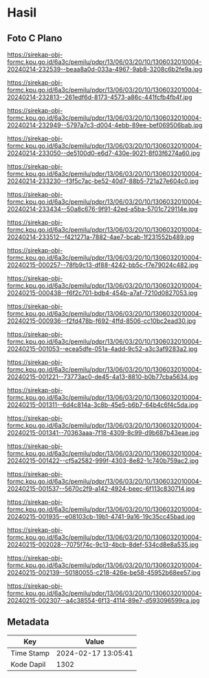 # Hasil

## Foto C Plano

https://sirekap-obj-formc.kpu.go.id/6a3c/pemilu/pdpr/13/06/03/20/10/1306032010004-20240214-232539--beaa8a0d-033a-4967-9ab8-3208c6b2fe9a.jpg

https://sirekap-obj-formc.kpu.go.id/6a3c/pemilu/pdpr/13/06/03/20/10/1306032010004-20240214-232813--261edf6d-8173-4573-a86c-441fcfb4fb4f.jpg

https://sirekap-obj-formc.kpu.go.id/6a3c/pemilu/pdpr/13/06/03/20/10/1306032010004-20240214-232949--5797a7c3-d004-4ebb-89ee-bef069506bab.jpg

https://sirekap-obj-formc.kpu.go.id/6a3c/pemilu/pdpr/13/06/03/20/10/1306032010004-20240214-233050--de5100d0-e6d7-430e-9021-8f03f6274a60.jpg

https://sirekap-obj-formc.kpu.go.id/6a3c/pemilu/pdpr/13/06/03/20/10/1306032010004-20240214-233230--f3f5c7ac-be52-40d7-88b5-721a27e604c0.jpg

https://sirekap-obj-formc.kpu.go.id/6a3c/pemilu/pdpr/13/06/03/20/10/1306032010004-20240214-233434--50a8c676-9f91-42ed-a5ba-5701c729114e.jpg

https://sirekap-obj-formc.kpu.go.id/6a3c/pemilu/pdpr/13/06/03/20/10/1306032010004-20240214-233512--f421271a-7882-4ae7-bcab-1f231552b489.jpg

https://sirekap-obj-formc.kpu.go.id/6a3c/pemilu/pdpr/13/06/03/20/10/1306032010004-20240215-000257--78fb9c13-df88-4242-bb5c-f7e79024c482.jpg

https://sirekap-obj-formc.kpu.go.id/6a3c/pemilu/pdpr/13/06/03/20/10/1306032010004-20240215-000438--f6f2c701-bdb4-454b-a7af-7210d0827053.jpg

https://sirekap-obj-formc.kpu.go.id/6a3c/pemilu/pdpr/13/06/03/20/10/1306032010004-20240215-000936--f2fd478b-f692-4ffd-8506-cc10bc2ead30.jpg

https://sirekap-obj-formc.kpu.go.id/6a3c/pemilu/pdpr/13/06/03/20/10/1306032010004-20240215-001053--ecea5dfe-051a-4add-9c52-a3c3af9283a2.jpg

https://sirekap-obj-formc.kpu.go.id/6a3c/pemilu/pdpr/13/06/03/20/10/1306032010004-20240215-001221--73773ac0-de45-4a13-8810-b0b77cba5634.jpg

https://sirekap-obj-formc.kpu.go.id/6a3c/pemilu/pdpr/13/06/03/20/10/1306032010004-20240215-001311--6d4c814a-3c8b-45e5-b6b7-64b4c6f4c5da.jpg

https://sirekap-obj-formc.kpu.go.id/6a3c/pemilu/pdpr/13/06/03/20/10/1306032010004-20240215-001341--70363aaa-7f18-4309-8c99-d9b687b43eae.jpg

https://sirekap-obj-formc.kpu.go.id/6a3c/pemilu/pdpr/13/06/03/20/10/1306032010004-20240215-001422--cf5a2582-999f-4303-8e82-1c740b759ac2.jpg

https://sirekap-obj-formc.kpu.go.id/6a3c/pemilu/pdpr/13/06/03/20/10/1306032010004-20240215-001537--5670c2f9-a142-4924-beec-6f113c830714.jpg

https://sirekap-obj-formc.kpu.go.id/6a3c/pemilu/pdpr/13/06/03/20/10/1306032010004-20240215-001935--e08103cb-19b1-4741-9a16-19c35cc45bad.jpg

https://sirekap-obj-formc.kpu.go.id/6a3c/pemilu/pdpr/13/06/03/20/10/1306032010004-20240215-002028--7075f74c-9c13-4bcb-8def-534cd8e8a535.jpg

https://sirekap-obj-formc.kpu.go.id/6a3c/pemilu/pdpr/13/06/03/20/10/1306032010004-20240215-002139--50180055-c218-426e-be58-45952b68ee57.jpg

https://sirekap-obj-formc.kpu.go.id/6a3c/pemilu/pdpr/13/06/03/20/10/1306032010004-20240215-002307--a4c38554-6f13-4114-89e7-d593096599ca.jpg


## Metadata

| Key        | Value               |
| ---------- | ------------------- |
| Time Stamp | 2024-02-17 13:05:41 |
| Kode Dapil | 1302                |



